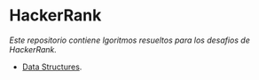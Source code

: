 # HackerRank


*Este repositorio contiene lgoritmos resueltos para los desafios de HackerRank.*

  - [Data Structures](/01-Data-Structures/).